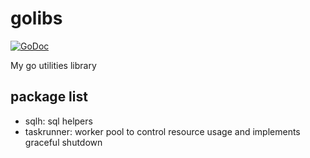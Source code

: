 # golibs

[![GoDoc](https://godoc.org/github.com/huangjunwen/golibs?status.svg)](http://godoc.org/github.com/huangjunwen/golibs)

My go utilities library

## package list

- sqlh: sql helpers
- taskrunner: worker pool to control resource usage and implements graceful shutdown

